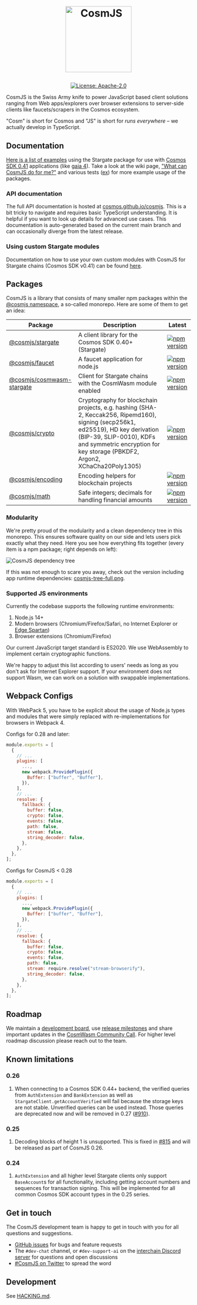 <h1><p align="center"><img alt="CosmJS" src="docs/logo-vertical-light.png" width="180" /></p></h1>

<div align="center">
  <a href="https://github.com/cosmos/cosmjs/blob/main/LICENSE">
    <img alt="License: Apache-2.0" src="https://img.shields.io/github/license/cosmos/cosmjs.svg" />
  </a>
</div>

CosmJS is the Swiss Army knife to power JavaScript based client solutions
ranging from Web apps/explorers over browser extensions to server-side clients
like faucets/scrapers in the Cosmos ecosystem.

"Cosm" is short for Cosmos and "JS" is short for _runs everywhere_ – we actually
develop in TypeScript.

## Documentation

[Here is a list of examples][guided tour] using the Stargate package for use
with [Cosmos SDK 0.41] applications (like [gaia 4]). Take a look at the wiki
page,
["What can CosmJS do for me?"](https://github.com/cosmos/cosmjs/wiki/What-can-CosmJS-do-for-me%3F)
and various tests
([ex](https://github.com/cosmos/cosmjs/blob/main/packages/stargate/src/signingstargateclient.spec.ts))
for more example usage of the packages.

[guided tour]:
  https://gist.github.com/webmaster128/8444d42a7eceeda2544c8a59fbd7e1d9
[cosmos sdk 0.41]: https://github.com/cosmos/cosmos-sdk/tree/v0.41.0
[gaia 4]: https://github.com/cosmos/gaia/tree/v4.0.0

### API documentation

The full API documentation is hosted at [cosmos.github.io/cosmjs]. This is a bit
tricky to navigate and requires basic TypeScript understanding. It is helpful if
you want to look up details for advanced use cases. This documentation is
auto-generated based on the current main branch and can occasionally diverge
from the latest release.

[cosmos.github.io/cosmjs]: https://cosmos.github.io/cosmjs

### Using custom Stargate modules

Documentation on how to use your own custom modules with CosmJS for Stargate
chains (Cosmos SDK v0.41) can be found
[here](https://github.com/cosmos/cosmjs/blob/main/packages/stargate/CUSTOM_PROTOBUF_CODECS.md).

## Packages

CosmJS is a library that consists of many smaller npm packages within the
[@cosmjs namespace](https://www.npmjs.com/org/cosmjs), a so-called monorepo.
Here are some of them to get an idea:

| Package                                                 | Description                                                                                                                                                                                                                              | Latest                                                                                                                                |
| ------------------------------------------------------- | ---------------------------------------------------------------------------------------------------------------------------------------------------------------------------------------------------------------------------------------- | ------------------------------------------------------------------------------------------------------------------------------------- |
| [@cosmjs/stargate](packages/stargate)                   | A client library for the Cosmos SDK 0.40+ (Stargate)                                                                                                                                                                                     | [![npm version](https://img.shields.io/npm/v/@cosmjs/stargate.svg)](https://www.npmjs.com/package/@cosmjs/stargate)                   |
| [@cosmjs/faucet](packages/faucet)                       | A faucet application for node.js                                                                                                                                                                                                         | [![npm version](https://img.shields.io/npm/v/@cosmjs/faucet.svg)](https://www.npmjs.com/package/@cosmjs/faucet)                       |
| [@cosmjs/cosmwasm-stargate](packages/cosmwasm-stargate) | Client for Stargate chains with the CosmWasm module enabled                                                                                                                                                                              | [![npm version](https://img.shields.io/npm/v/@cosmjs/cosmwasm-stargate.svg)](https://www.npmjs.com/package/@cosmjs/cosmwasm-stargate) |
| [@cosmjs/crypto](packages/crypto)                       | Cryptography for blockchain projects, e.g. hashing (SHA-2, Keccak256, Ripemd160), signing (secp256k1, ed25519), HD key derivation (BIP-39, SLIP-0010), KDFs and symmetric encryption for key storage (PBKDF2, Argon2, XChaCha20Poly1305) | [![npm version](https://img.shields.io/npm/v/@cosmjs/crypto.svg)](https://www.npmjs.com/package/@cosmjs/crypto)                       |
| [@cosmjs/encoding](packages/encoding)                   | Encoding helpers for blockchain projects                                                                                                                                                                                                 | [![npm version](https://img.shields.io/npm/v/@cosmjs/encoding.svg)](https://www.npmjs.com/package/@cosmjs/encoding)                   |
| [@cosmjs/math](packages/math)                           | Safe integers; decimals for handling financial amounts                                                                                                                                                                                   | [![npm version](https://img.shields.io/npm/v/@cosmjs/math.svg)](https://www.npmjs.com/package/@cosmjs/math)                           |

### Modularity

We're pretty proud of the modularity and a clean dependency tree in this
monorepo. This ensures software quality on our side and lets users pick exactly
what they need. Here you see how everything fits together (every item is a npm
package; right depends on left):

![CosmJS dependency tree](docs/cosmjs-tree.png)

If this was not enough to scare you away, check out the version including app
runtime dependencies: [cosmjs-tree-full.png](docs/cosmjs-tree-full.png).

<!--
Build with depsight (https://github.com/webmaster128/depsight), using:

from_npm . | depsight --include "^@cosmjs" --format png --dpi 150 --output docs/cosmjs-tree.png
from_npm . | depsight --exclude cosmjs-monorepo-root --format png --dpi 150 --output docs/cosmjs-tree-full.png
optipng docs/cosmjs-tree*.png
-->

### Supported JS environments

Currently the codebase supports the following runtime environments:

1. Node.js 14+
2. Modern browsers (Chromium/Firefox/Safari, no Internet Explorer or
   [Edge Spartan](https://en.wikipedia.org/wiki/Microsoft_Edge#Development))
3. Browser extensions (Chromium/Firefox)

Our current JavaScript target standard is ES2020. We use WebAssembly to
implement certain cryptographic functions.

We're happy to adjust this list according to users' needs as long as you don't
ask for Internet Explorer support. If your environment does not support Wasm, we
can work on a solution with swappable implementations.

## Webpack Configs

With WebPack 5, you have to be explicit about the usage of Node.js types and
modules that were simply replaced with re-implementations for browsers in
Webpack 4.

Configs for 0.28 and later:

```js
module.exports = [
  {
    // ...
    plugins: [
      ...,
      new webpack.ProvidePlugin({
        Buffer: ["buffer", "Buffer"],
      }),
    ],
    // ...
    resolve: {
      fallback: {
        buffer: false,
        crypto: false,
        events: false,
        path: false,
        stream: false,
        string_decoder: false,
      },
    },
  },
];
```

Configs for CosmJS < 0.28

```js
module.exports = [
  {
    // ...
    plugins: [
      ...,
      new webpack.ProvidePlugin({
        Buffer: ["buffer", "Buffer"],
      }),
    ],
    // ...
    resolve: {
      fallback: {
        buffer: false,
        crypto: false,
        events: false,
        path: false,
        stream: require.resolve("stream-browserify"),
        string_decoder: false,
      },
    },
  },
];
```

## Roadmap

We maintain a [development board](https://github.com/orgs/cosmos/projects/6),
use [release milestones](https://github.com/cosmos/cosmjs/milestones) and share
important updates in the [CosmWasm Community Call]. For higher level roadmap
discussion please reach out to the team.

[cosmwasm community call]:
  https://github.com/CosmWasm/cosmwasm/issues?q=label%3A%22Community+Call+%F0%9F%97%BA%F0%9F%93%9E%22

## Known limitations

### 0.26

1. When connecting to a Cosmos SDK 0.44+ backend, the verified queries from
   `AuthExtension` and `BankExtension` as well as
   `StargateClient.getAccountVerified` will fail because the storage keys are
   not stable. Unverified queries can be used instead. Those queries are
   deprecated now and will be removed in 0.27 ([#910]).

[#910]: https://github.com/cosmos/cosmjs/pull/910

### 0.25

1. Decoding blocks of height 1 is unsupported. This is fixed in [#815] and will
   be released as part of CosmJS 0.26.

[#815]: https://github.com/cosmos/cosmjs/pull/815

### 0.24

1. `AuthExtension` and all higher level Stargate clients only support
   `BaseAccount`s for all functionality, including getting account numbers and
   sequences for transaction signing. This will be implemented for all common
   Cosmos SDK account types in the 0.25 series.

## Get in touch

The CosmJS development team is happy to get in touch with you for all questions
and suggestions.

- [GitHub issues](https://github.com/cosmos/cosmjs/issues) for bugs and feature
  requests
- The `#dev-chat` channel, or `#dev-support-ai` on the
  [interchain Discord server](https://discord.gg/interchain) for questions and
  open discussions
- [#CosmJS on Twitter](https://twitter.com/search?q=%23CosmJS) to spread the
  word

## Development

See [HACKING.md](HACKING.md).
